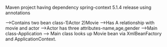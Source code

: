 Maven project having dependency spring-context 5.1.4 release using annotations

-->Contains two bean class-1)Actor
                        2)Movie
-->Has A relationship with movie and actor
-->Actor has three attributes-name,age,gender
-->Main class-Application
--> Main class looks up Movie bean via XmlBeanFactory and ApplicationContext. 

